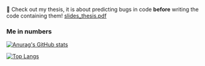 🐞 Check out my thesis, it is about predicting bugs in code **before** writing the code containing them!
[slides_thesis.pdf](https://github.com/user-attachments/files/20803513/slides_thesis.pdf)

### Me in numbers

[![Anurag's GitHub stats](https://github-readme-stats.vercel.app/api?username=Torkin1&count_private=true&show_icons=true&theme=highcontrast)](https://github.com/anuraghazra/github-readme-stats)

[![Top Langs](https://github-readme-stats.vercel.app/api/top-langs/?username=Torkin1&layout=compact&theme=highcontrast)](https://github.com/anuraghazra/github-readme-stats)
